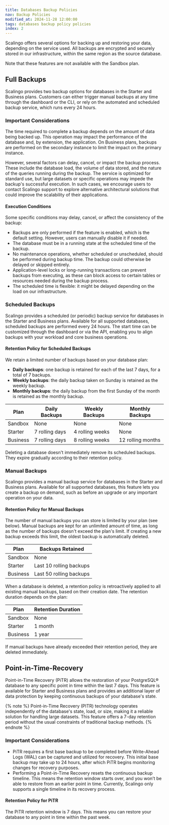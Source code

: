 ```yaml
---
title: Databases Backup Policies
nav: Backup Policies
modified_at: 2024-11-28 12:00:00
tags: databases backup policy policies
index: 2
---
```



Scalingo offers several options for backing up and restoring your data,
depending on the service used. All backups are encrypted and securely stored in
our infrastructure, within the same region as the source database.

Note that these features are not available with the Sandbox plan.


## Full Backups

Scalingo provides two backup options for databases in the Starter and Business
plans. Customers can either trigger manual backups at any time through the
dashboard or the CLI, or rely on the automated and scheduled backup service,
which runs every 24 hours.

### Important Considerations

The time required to complete a backup depends on the amount of data being
backed up. This operation may impact the performance of the database and, by
extension, the application. On Business plans, backups are performed on the
secondary instance to limit the impact on the primary instance.

However, several factors can delay, cancel, or impact the backup process. These
include the database load, the volume of data stored, and the nature of the
queries running during the backup. The service is optimized for standard use,
but large datasets or specific operations may impede the backup's successful
execution. In such cases, we encourage users to contact Scalingo support to
explore alternative architectural solutions that could improve the scalability
of their applications.

#### Execution Conditions

Some specific conditions may delay, cancel, or affect the consistency of the
backup:

- Backups are only performed if the feature is enabled, which is the default
  setting. However, users can manually disable it if needed.
- The database must be in a running state at the scheduled time of the backup.
- No maintenance operations, whether scheduled or unscheduled, should be
  performed during backup time. The backup could otherwise be delayed or
  skipped entirely.
- Application-level locks or long-running transactions can prevent backups from
  executing, as these can block access to certain tables or resources needed
  during the backup process.
- The scheduled time is flexible: it might be delayed depending on the load on
  our infrastructure.

### Scheduled Backups

Scalingo provides a scheduled (or periodic) backup service for databases in the
Starter and Business plans. Available for all supported databases, scheduled
backups are performed every 24 hours. The start time can be customized through
the dashboard or via the API, enabling you to align backups with your workload
and core business operations.

#### Retention Policy for Scheduled Backups

We retain a limited number of backups based on your database plan:

- **Daily backups**: one backup is retained for each of the last 7 days, for a
  total of 7 backups.
- **Weekly backups**: the daily backup taken on Sunday is retained as the
  weekly backup.
- **Monthly backups**: the daily backup from the first Sunday of the month is
  retained as the monthly backup.

| Plan     | Daily Backups  | Weekly Backups  | Monthly Backups   |
| -------- | -------------- | --------------- | ----------------- |
| Sandbox  | None           | None            | None              |
| Starter  | 7 rolling days | 4 rolling weeks | None              |
| Business | 7 rolling days | 8 rolling weeks | 12 rolling months |

Deleting a database doesn't immediately remove its scheduled backups. They
expire gradually according to their retention policy.

### Manual Backups

Scalingo provides a manual backup service for databases in the Starter and
Business plans. Available for all supported databases, this feature lets you
create a backup on demand, such as before an upgrade or any important operation
on your data.

#### Retention Policy for Manual Backups

The number of manual backups you can store is limited by your plan (see below).
Manual backups are kept for an unlimited amount of time, as long as the number
of backups doesn't exceed the plan's limit. If creating a new backup exceeds
this limit, the oldest backup is automatically deleted.

| Plan     | Backups Retained        |
| -------- | ----------------------- |
| Sandbox  | None                    |
| Starter  | Last 10 rolling backups |
| Business | Last 50 rolling backups |

When a database is deleted, a retention policy is retroactively applied to
all existing manual backups, based on their creation date. The retention
duration depends on the plan:

| Plan     | Retention Duration |
| -------- | ------------------ |
| Sandbox  | None               |
| Starter  | 1 month            |
| Business | 1 year             |

If manual backups have already exceeded their retention period, they are
deleted immediately.


## Point-in-Time-Recovery

Point-in-Time Recovery (PiTR) allows the restoration of your PostgreSQL®
database to any specific point in time within the last 7 days. This feature is
available for Starter and Business plans and provides an additional layer of
data protection by keeping continuous backups of your database's state.

{% note %}
Point-in-Time Recovery (PITR) technology operates independently of the
database's state, load, or size, making it a reliable solution for handling
large datasets. This feature offers a 7-day retention period without the usual
constraints of traditional backup methods.
{% endnote %}

### Important Considerations

- PiTR requires a first base backup to be completed before Write-Ahead Logs
  (WAL) can be captured and utilized for recovery. This initial base backup may
  take up to 24 hours, after which PiTR begins monitoring changes for recovery
  purposes.
- Performing a Point-in-Time Recovery resets the continuous backup timeline.
  This means the retention window starts over, and you won’t be able to restore
  from an earlier point in time. Currently, Scalingo only supports a single
  timeline in its recovery process.

#### Retention Policy for PiTR

The PiTR retention window is 7 days. This means you can restore your database
to any point in time within the past week.
